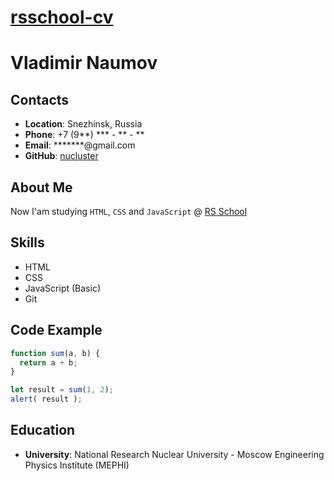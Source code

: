 # [rsschool-cv](https://kryvetski-andrei.github.io/rsschool-cv/)

# Vladimir Naumov

## Contacts
- **Location**: Snezhinsk, Russia
- **Phone**: +7 (9**) \*\*\* - \*\* - \*\*
- **Email**: **\*\*\*\*\*@gmail.com
- **GitHub**: [nucluster](https://github.com/nucluster)

## About Me 
Now I'am studying `HTML`, `CSS` and `JavaScript` @ [RS School](https://rs.school/)

## Skills
- HTML
- CSS
- JavaScript (Basic)
- Git

## Code Example
```javascript
function sum(a, b) {
  return a + b;
}

let result = sum(1, 2);
alert( result );
```

## Education 
- **University**: National Research Nuclear University - Moscow Engineering Physics Institute (MEPHI)
